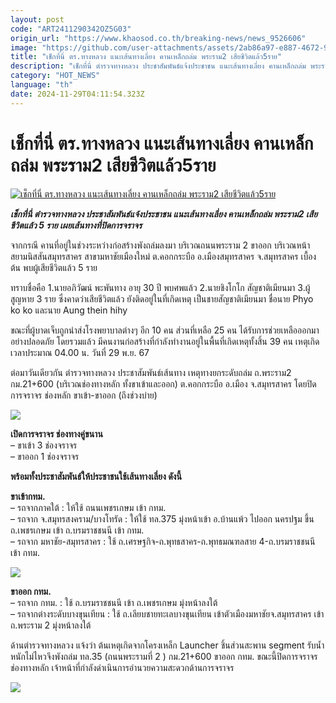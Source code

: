 ```yaml
---
layout: post
code: "ART2411290342OZ5G03"
origin_url: "https://www.khaosod.co.th/breaking-news/news_9526606"
image: "https://github.com/user-attachments/assets/2ab86a97-e887-4672-9d00-080a6ca1c721"
title: "เช็กที่นี่ ตร.ทางหลวง แนะเส้นทางเลี่ยง คานเหล็กถล่ม พระราม2 เสียชีวิตแล้ว5ราย"
description: "เช็กที่นี่ ตำรวจทางหลวง ประชาสัมพันธ์แจ้งประชาชน แนะเส้นทางเลี่ยง คานเหล็กถล่ม พระราม2 เสียชีวิตแล้ว 5 ราย เผยเส้นทางที่ปิดการจราจร"
category: "HOT_NEWS"
language: "th"
date: 2024-11-29T04:11:54.323Z
---
```


# เช็กที่นี่ ตร.ทางหลวง แนะเส้นทางเลี่ยง คานเหล็กถล่ม พระราม2 เสียชีวิตแล้ว5ราย

[![เช็กที่นี่ ตร.ทางหลวง แนะเส้นทางเลี่ยง คานเหล็กถล่ม พระราม2 เสียชีวิตแล้ว5ราย](https://www.khaosod.co.th/wpapp/uploads/2024/11/steel-girder29-11-02.jpg "เช็กที่นี่ ตร.ทางหลวง แนะเส้นทางเลี่ยง คานเหล็กถล่ม พระราม2 เสียชีวิตแล้ว5ราย")](https://www.khaosod.co.th/wpapp/uploads/2024/11/steel-girder29-11-02.jpg)

_**เช็กที่นี่ ตำรวจทางหลวง ประชาสัมพันธ์แจ้งประชาชน แนะเส้นทางเลี่ยง คานเหล็กถล่ม พระราม2 เสียชีวิตแล้ว 5 ราย เผยเส้นทางที่ปิดการจราจร**_

จากกรณี คานที่อยู่ในช่วงระหว่างก่อสร้างพังถล่มลงมา บริเวณถนนพระราม 2 ขาออก บริเวณหน้าสยามนิสสันสมุทรสาคร สาขามหาชัยเมืองใหม่ ต.คอกกระบือ อ.เมืองสมุทรสาคร จ.สมุทรสาคร เบื้องต้น พบผู้เสียชีวิตแล้ว 5 ราย

ทราบชื่อคือ 1.นายอภิวัฒน์ พะพันทาง อายุ 30 ปี พบศพแล้ว 2.นายชิงโกโก สัญชาติเมียนมา 3.ผู้สูญหาย 3 ราย ซึ่งคาดว่าเสียชีวิตแล้ว ยังติดอยู่ในที่เกิดเหตุ เป็นชายสัญชาติเมียนมา ชื่อนาย Phyo ko ko และนาย Aung thein hihy

ขณะที่ผู้บาดเจ็บถูกนำส่งโรงพยาบาลต่างๆ อีก 10 คน ส่วนที่เหลือ 25 คน ได้รับการช่วยเหลือออกมาอย่างปลอดภัย โดยรวมแล้ว มีคนงานก่อสร้างที่กำลังทำงานอยู่ในพื้นที่เกิดเหตุทั้งสิ้น 39 คน เหตุเกิดเวลาประมาณ 04.00 น. วันที่ 29 พ.ย. 67

ต่อมาวันเดียวกัน ตำรวจทางหลวง ประชาสัมพันธ์เส้นทาง เหตุทางยกระดับถล่ม ถ.พระราม2 กม.21+600 (บริเวณช่องทางหลัก ทั้งขาเข้าและออก) ต.คอกกระบือ อ.เมือง จ.สมุทรสาคร โดยปิดการจราจร ช่องหลัก ขาเข้า-ขาออก (ถึงช่วงบ่าย)

[![](https://www.khaosod.co.th/wpapp/uploads/2024/11/steel-girder29-11-01-2-696x392.jpg)](https://www.khaosod.co.th/wpapp/uploads/2024/11/steel-girder29-11-01-2.jpg)

**เปิดการจราจร ช่องทางคู่ขนาน**  
– ขาเข้า 3 ช่องจราจร  
– ขาออก 1 ช่องจราจร

**พร้อมทั้งประชาสัมพันธ์ให้ประชาชนใช้เส้นทางเลี่ยง ดังนี้**

**ขาเข้ากทม.**  
– รถจากภาคใต้ : ให้ใช้ ถนนเพชรเกษม เข้า กทม.  
– รถจาก จ.สมุทรสงคราม/บางโทรัด : ให้ใช้ ทล.375 มุ่งหน้าเข้า อ.บ้านแพ้ว ไปออก นครปฐม ขึ้น ถ.เพชรเกษม เข้า ถ.บรมราชชนนี เข้า กทม.  
– รถจาก มหาชัย-สมุทรสาคร : ใช้ ถ.เศรษฐกิจ-ถ.พุทธสาคร-ถ.พุทธมณฑลสาย 4-ถ.บรมราชชนนี เข้า กทม.

[![](https://www.khaosod.co.th/wpapp/uploads/2024/11/steel-girder29-11-01-6-696x525.jpg)](https://www.khaosod.co.th/wpapp/uploads/2024/11/steel-girder29-11-01-6.jpg)

**ขาออก กทม.**  
– รถจาก กทม. : ใช้ ถ.บรมราชชนนี เข้า ถ.เพชรเกษม มุ่งหน้าลงใต้  
– รถจากต่างระดับบางขุนเทียน : ใช้ ถ.เลียบชายทะเลบางขุนเทียน เข้าตัวเมืองมหาชัยจ.สมุทรสาคร เข้า ถ.พระราม 2 มุ่งหน้าลงใต้

ด้านตำรวจทางหลวง แจ้งว่า ต้นเหตุเกิดจากโครงเหล็ก Launcher ชิ้นส่วนสะพาน segment รับน้ำหนักไม่ไหวจึงพังถล่ม ทล.35 (ถนนพระรามที่ 2 ) กม.21+600 ขาออก กทม. ขณะนี้ปิดการจราจรช่องทางหลัก เจ้าหน้าที่กำลังดำเนินการอำนวยความสะดวกด้านการจราจร

[![](https://www.khaosod.co.th/wpapp/uploads/2024/11/steel-girder29-11-01-5-696x584.jpg)](https://www.khaosod.co.th/wpapp/uploads/2024/11/steel-girder29-11-01-5.jpg)